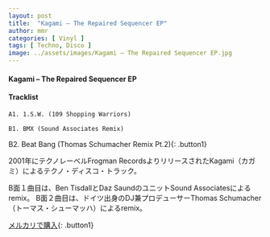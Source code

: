 ```yaml
---
layout: post
title:  "Kagami – The Repaired Sequencer EP"
author: mmr
categories: [ Vinyl ]
tags: [ Techno, Disco ]
image: ../assets/images/Kagami – The Repaired Sequencer EP.jpg
---
```


#### Kagami – The Repaired Sequencer EP

#### Tracklist
```md
A1. 1.S.W. (109 Shopping Warriors)

B1. BMX (Sound Associates Remix)
```

B2. Beat Bang (Thomas Schumacher Remix Pt.2){: .button1}

2001年にテクノレーベルFrogman RecordsよりリリースされたKagami（カガミ）によるテクノ・ディスコ・トラック。

B面１曲目は、Ben TisdallとDaz SaundのユニットSound Associatesによるremix。
B面２曲目は、ドイツ出身のDJ兼プロデューサーThomas Schumacher（トーマス・シューマッハ）によるremix。

[メルカリで購入](https://jp.mercari.com/item/m77157414026){: .button1}

